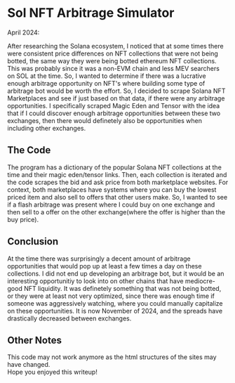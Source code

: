 # Sol NFT Arbitrage Simulator

April 2024:

After researching the Solana ecosystem, I noticed that at some times there were consistent price differences on NFT collections that were not being botted, the same way they were being botted ethereum NFT collections. This was probably since it was a non-EVM chain and less MEV searchers on SOL at the time. So, I wanted to determine if there was a lucrative enough arbitrage opportunity on NFT's where building some type of arbitrage bot would be worth the effort. So, I decided to scrape Solana NFT Marketplaces and see if just based on that data, if there were any arbitrage opportunities. I specifically scraped Magic Eden and Tensor with the idea that if I could discover enough arbitrage opportunities between these two exchanges, then there would definetely also be opportunities when including other exchanges.

## The Code

The program has a dictionary of the popular Solana NFT collections at the time and their magic eden/tensor links. Then, each collection is iterated and the code scrapes the bid and ask price from both marketplace websites. For context, both marketplaces have systems where you can buy the lowest priced item and also sell to offers that other users make. So, I wanted to see if a flash arbitrage was present where I could buy on one exchange and then sell to a offer on the other exchange(where the offer is higher than the buy price).

## Conclusion

At the time there was surprisingly a decent amount of arbitrage opportunities that would pop up at least a few times a day on these collections. I did not end up developing an arbitrage bot, but it would be an interesting opportunitiy to look into on other chains that have mediocre-good NFT liquidity. It was definetely something that was not being botted, or they were at least not very optimized, since there was enough time if someone was aggressively watching, where you could manually capitalize on these opportunities. It is now November of 2024, and the spreads have drastically decreased between exchanges.

## Other Notes

This code may not work anymore as the html structures of the sites may have changed. \
Hope you enjoyed this writeup!
